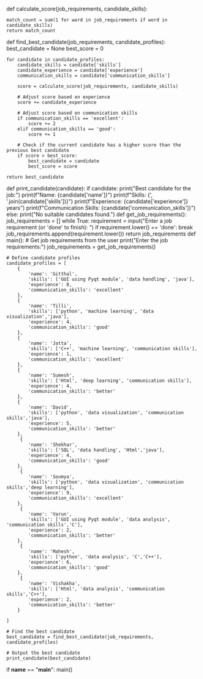 def calculate_score(job_requirements, candidate_skills):
    
    match_count = sum(1 for word in job_requirements if word in candidate_skills)
    return match_count
def find_best_candidate(job_requirements, candidate_profiles):
    best_candidate = None
    best_score = 0

    for candidate in candidate_profiles:
        candidate_skills = candidate['skills']
        candidate_experience = candidate['experience']
        communication_skills = candidate['communication_skills']
        
        score = calculate_score(job_requirements, candidate_skills)
        
        # Adjust score based on experience
        score += candidate_experience
        
        # Adjust score based on communication skills
        if communication_skills == 'excellent':
            score += 2
        elif communication_skills == 'good':
            score += 1
        
        # Check if the current candidate has a higher score than the previous best candidate
        if score > best_score:
            best_candidate = candidate
            best_score = score

    return best_candidate

def print_candidate(candidate):
    if candidate:
        print("Best candidate for the job:")
        print(f"Name: {candidate['name']}")
        print(f"Skills: {', '.join(candidate['skills'])}")
        print(f"Experience: {candidate['experience']} years")
        print(f"Communication Skills: {candidate['communication_skills']}")
    else:
        print("No suitable candidates found.")
def get_job_requirements():
    job_requirements = []
    while True:
        requirement = input("Enter a job requirement (or 'done' to finish): ")
        if requirement.lower() == 'done':
            break
        job_requirements.append(requirement.lower())
    return job_requirements
def main():
    # Get job requirements from the user
    print("Enter the job requirements:")
    job_requirements = get_job_requirements()

    # Define candidate profiles
    candidate_profiles = [
        {
            'name': 'Gitthal',
            'skills': ['GUI using Pyqt module', 'data handling', 'java'],
            'experience': 8,
            'communication_skills': 'excellent'
        },
        {
            'name': 'Tilli',
            'skills': ['python', 'machine learning', 'data visualization','java'],
            'experience': 4,
            'communication_skills': 'good'
        },
        {
            'name': 'Jatta',
            'skills': ['C++', 'machine learning', 'communication skills'],
            'experience': 1,
            'communication_skills': 'excellent'
        },
        {
            'name': 'Sumesh',
            'skills': ['Html', 'deep learning', 'communication skills'],
            'experience': 4,
            'communication_skills': 'better'
        },
        {
            'name': 'David',
            'skills': ['python', 'data visualization', 'communication skills','java'],
            'experience': 5,
            'communication_skills': 'better'
        },
         {
            'name': 'Shekhar',
            'skills': ['SQL', 'data handling', 'Html','java'],
            'experience': 4,
            'communication_skills': 'good'
        },
         {
            'name': 'Soumya',
            'skills': ['python', 'data visualization', 'communication skills','deep learning'],
            'experience': 9,
            'communication_skills': 'excellent'
        },
         {
            'name': 'Varun',
            'skills': ['GUI using Pyqt module', 'data analysis', 'communication skills','C'],
            'experience': 2,
            'communication_skills': 'better'
        },
         {
            'name': 'Mahesh',
            'skills': ['python', 'data analysis', 'C','C++'],
            'experience': 6,
            'communication_skills': 'good'
        },
         {
            'name': 'Vishakha',
            'skills': ['Html', 'data analysis', 'communication skills','C++'],
            'experience': 2,
            'communication_skills': 'better'
        }
        
    ]

    # Find the best candidate
    best_candidate = find_best_candidate(job_requirements, candidate_profiles)

    # Output the best candidate
    print_candidate(best_candidate)
if __name__ == "__main__":
    main()
